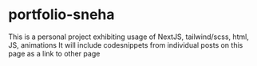 # portfolio-sneha
This is a personal project exhibiting usage of NextJS, tailwind/scss, html, JS, animations
It will include codesnippets from individual posts on this page as a link to other page 
